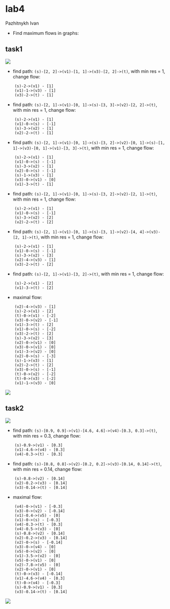 # lab4
Pazhitnykh Ivan

* Find maximum flows in graphs:
## task1
![](http://res.cloudinary.com/dzsjwgjii/image/upload/v1491579189/ds-lab4-task1.png)

* find path: `(s)-[2, 2]->(v1)-[1, 1]->(v3)-[2, 2]->(t)`, with min res = 1, change flow:
```
	(s)-2->(v1) - [1]
	(v1)-1->(v3) - [1]
	(v3)-2->(t) - [1]
```

* find path: `(s)-[2, 1]->(v1)-[0, 1]->(s)-[3, 3]->(v2)-[2, 2]->(t)`, with min res = 1, change flow:
```
	(s)-2->(v1) - [1]
	(v1)-0->(s) - [-1]
	(s)-3->(v2) - [1]
	(v2)-2->(t) - [1]
```

* find path: `(s)-[2, 1]->(v1)-[0, 1]->(s)-[3, 2]->(v2)-[0, 1]->(s)-[1, 1]->(v3)-[0, 1]->(v1)-[3, 3]->(t)`, with min res = 1, change flow:
```
	(s)-2->(v1) - [1]
	(v1)-0->(s) - [-1]
	(s)-3->(v2) - [1]
	(v2)-0->(s) - [-1]
	(s)-1->(v3) - [1]
	(v3)-0->(v1) - [0]
	(v1)-3->(t) - [1]
```

* find path: `(s)-[2, 1]->(v1)-[0, 1]->(s)-[3, 2]->(v2)-[2, 1]->(t)`, with min res = 1, change flow:
```
	(s)-2->(v1) - [1]
	(v1)-0->(s) - [-1]
	(s)-3->(v2) - [2]
	(v2)-2->(t) - [2]
```

* find path: `(s)-[2, 1]->(v1)-[0, 1]->(s)-[3, 1]->(v2)-[4, 4]->(v3)-[2, 1]->(t)`, with min res = 1, change flow:
```
	(s)-2->(v1) - [1]
	(v1)-0->(s) - [-1]
	(s)-3->(v2) - [3]
	(v2)-4->(v3) - [1]
	(v3)-2->(t) - [2]
```

* find path: `(s)-[2, 1]->(v1)-[3, 2]->(t)`, with min res = 1, change flow:
```
	(s)-2->(v1) - [2]
	(v1)-3->(t) - [2]
```

* maximal flow:
```
	(v2)-4->(v3) - [1]
	(s)-2->(v1) - [2]
	(t)-0->(v1) - [-2]
	(v3)-0->(v2) - [-1]
	(v1)-3->(t) - [2]
	(v1)-0->(s) - [-2]
	(v3)-2->(t) - [2]
	(s)-3->(v2) - [3]
	(v2)-0->(v1) - [0]
	(v3)-0->(v1) - [0]
	(v1)-3->(v2) - [0]
	(v2)-0->(s) - [-3]
	(s)-1->(v3) - [1]
	(v2)-2->(t) - [2]
	(v3)-0->(s) - [-1]
	(t)-0->(v2) - [-2]
	(t)-0->(v3) - [-2]
	(v1)-1->(v3) - [0]
```

![](https://raw.githubusercontent.com/drapegnik/bsu/master/decision-science/lab4/out/task1.png)

## task2
![](http://res.cloudinary.com/dzsjwgjii/image/upload/v1491579189/ds-lab4-task2.png)

* find path: `(s)-[0.9, 0.9]->(v1)-[4.6, 4.6]->(v4)-[0.3, 0.3]->(t)`, with min res = 0.3, change flow:
```
	(s)-0.9->(v1) - [0.3]
	(v1)-4.6->(v4) - [0.3]
	(v4)-0.3->(t) - [0.3]
```

* find path: `(s)-[0.8, 0.8]->(v2)-[0.2, 0.2]->(v3)-[0.14, 0.14]->(t)`, with min res = 0.14, change flow:
```
	(s)-0.8->(v2) - [0.14]
	(v2)-0.2->(v3) - [0.14]
	(v3)-0.14->(t) - [0.14]
```

* maximal flow:
```
	(v4)-0->(v1) - [-0.3]
	(v3)-0->(v2) - [-0.14]
	(v1)-0.4->(v5) - [0]
	(v1)-0->(s) - [-0.3]
	(v4)-0.3->(t) - [0.3]
	(v4)-0.5->(v3) - [0]
	(s)-0.8->(v2) - [0.14]
	(v2)-0.2->(v3) - [0.14]
	(v2)-0->(s) - [-0.14]
	(v3)-0->(v4) - [0]
	(v5)-0->(v2) - [0]
	(v1)-3.5->(v2) - [0]
	(v5)-0->(v1) - [0]
	(v2)-7.8->(v5) - [0]
	(v2)-0->(v1) - [0]
	(t)-0->(v3) - [-0.14]
	(v1)-4.6->(v4) - [0.3]
	(t)-0->(v4) - [-0.3]
	(s)-0.9->(v1) - [0.3]
	(v3)-0.14->(t) - [0.14]
```

![](https://raw.githubusercontent.com/drapegnik/bsu/master/decision-science/lab4/out/task2.png)